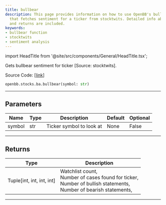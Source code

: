 ```yaml
---
title: bullbear
description: This page provides information on how to use OpenBB's bullbear function
  that fetches sentiment for a ticker from stocktwits. Detailed info about parameters
  and returns are included.
keywords:
- bullbear function
- stocktwits
- sentiment analysis
---
```


import HeadTitle from '@site/src/components/General/HeadTitle.tsx';

<HeadTitle title="stocks.ba.bullbear - Reference | OpenBB SDK Docs" />

Gets bullbear sentiment for ticker [Source: stocktwits].

Source Code: [[link](https://github.com/OpenBB-finance/OpenBBTerminal/tree/main/openbb_terminal/common/behavioural_analysis/stocktwits_model.py#L16)]

```python
openbb.stocks.ba.bullbear(symbol: str)
```

---

## Parameters

| Name | Type | Description | Default | Optional |
| ---- | ---- | ----------- | ------- | -------- |
| symbol | str | Ticker symbol to look at | None | False |


---

## Returns

| Type | Description |
| ---- | ----------- |
| Tuple[int, int, int, int] | Watchlist count,<br/>Number of cases found for ticker,<br/>Number of bullish statements,<br/>Number of bearish statements, |
---
